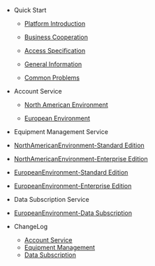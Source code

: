 * Quick Start 

	* [Platform Introduction](en-us/)  

	* [Business Cooperation](en-us/Business)  

	* [Access Specification](en-us/Standard/Basic)     

	* [General Information](en-us/Standard/Other)   
	
    * [Common Problems](en-us/Standard/Question)  

* Account Service  

  * [North American Environment](en-us/Account-NorthAmericanEnvironment)  
  
  * [European Environment](en-us/Account-EuropeanEnvironment)  
  
* Equipment Management Service  

 * [NorthAmericanEnvironment-Standard Edition](en-us/DevicesStandard-NA)  

 * [NorthAmericanEnvironment-Enterprise Edition](en-us/DevicesEnterprise-NA) 
 
 * [EuropeanEnvironment-Standard Edition](en-us/DevicesStandard-Euro)  

 * [EuropeanEnvironment-Enterprise Edition](en-us/DevicesEnterprise-Euro)  

* Data Subscription Service 

 * [EuropeanEnvironment-Data Subscription](en-us/DataSubscription)  

* ChangeLog  

	* [Account Service](en-us/ChangeLog/Account)
	* [Equipment Management](en-us/ChangeLog/DevicesStandard)
	* [Data Subscription](en-us/ChangeLog/DataSubscription)

